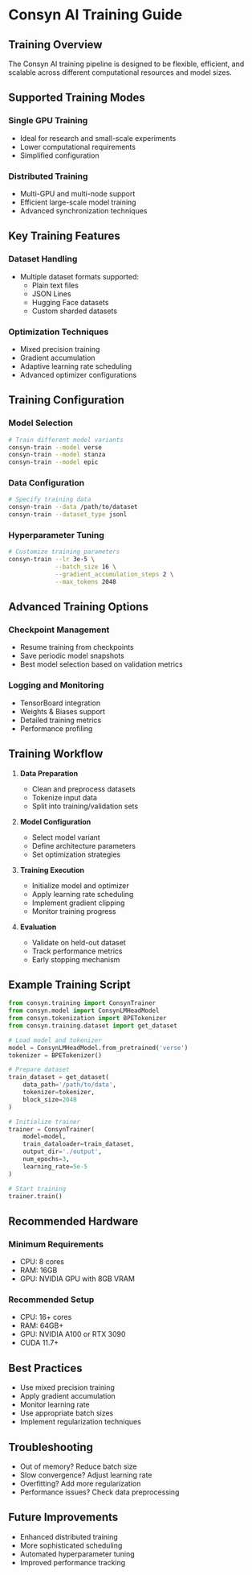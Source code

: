 # Consyn AI Training Guide

## Training Overview

The Consyn AI training pipeline is designed to be flexible, efficient, and scalable across different computational resources and model sizes.

## Supported Training Modes

### Single GPU Training
- Ideal for research and small-scale experiments
- Lower computational requirements
- Simplified configuration

### Distributed Training
- Multi-GPU and multi-node support
- Efficient large-scale model training
- Advanced synchronization techniques

## Key Training Features

### Dataset Handling
- Multiple dataset formats supported:
  - Plain text files
  - JSON Lines
  - Hugging Face datasets
  - Custom sharded datasets

### Optimization Techniques
- Mixed precision training
- Gradient accumulation
- Adaptive learning rate scheduling
- Advanced optimizer configurations

## Training Configuration

### Model Selection
```bash
# Train different model variants
consyn-train --model verse 
consyn-train --model stanza
consyn-train --model epic
```

### Data Configuration
```bash
# Specify training data
consyn-train --data /path/to/dataset 
consyn-train --dataset_type jsonl
```

### Hyperparameter Tuning
```bash
# Customize training parameters
consyn-train --lr 3e-5 \
             --batch_size 16 \
             --gradient_accumulation_steps 2 \
             --max_tokens 2048
```

## Advanced Training Options

### Checkpoint Management
- Resume training from checkpoints
- Save periodic model snapshots
- Best model selection based on validation metrics

### Logging and Monitoring
- TensorBoard integration
- Weights & Biases support
- Detailed training metrics
- Performance profiling

## Training Workflow

1. **Data Preparation**
   - Clean and preprocess datasets
   - Tokenize input data
   - Split into training/validation sets

2. **Model Configuration**
   - Select model variant
   - Define architecture parameters
   - Set optimization strategies

3. **Training Execution**
   - Initialize model and optimizer
   - Apply learning rate scheduling
   - Implement gradient clipping
   - Monitor training progress

4. **Evaluation**
   - Validate on held-out dataset
   - Track performance metrics
   - Early stopping mechanism

## Example Training Script

```python
from consyn.training import ConsynTrainer
from consyn.model import ConsynLMHeadModel
from consyn.tokenization import BPETokenizer
from consyn.training.dataset import get_dataset

# Load model and tokenizer
model = ConsynLMHeadModel.from_pretrained('verse')
tokenizer = BPETokenizer()

# Prepare dataset
train_dataset = get_dataset(
    data_path='/path/to/data',
    tokenizer=tokenizer,
    block_size=2048
)

# Initialize trainer
trainer = ConsynTrainer(
    model=model,
    train_dataloader=train_dataset,
    output_dir='./output',
    num_epochs=3,
    learning_rate=5e-5
)

# Start training
trainer.train()
```

## Recommended Hardware

### Minimum Requirements
- CPU: 8 cores
- RAM: 16GB
- GPU: NVIDIA GPU with 8GB VRAM

### Recommended Setup
- CPU: 16+ cores
- RAM: 64GB+
- GPU: NVIDIA A100 or RTX 3090
- CUDA 11.7+

## Best Practices

- Use mixed precision training
- Apply gradient accumulation
- Monitor learning rate
- Use appropriate batch sizes
- Implement regularization techniques

## Troubleshooting

- Out of memory? Reduce batch size
- Slow convergence? Adjust learning rate
- Overfitting? Add more regularization
- Performance issues? Check data preprocessing

## Future Improvements

- Enhanced distributed training
- More sophisticated scheduling
- Automated hyperparameter tuning
- Improved performance tracking